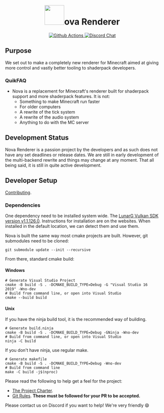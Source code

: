 <h1 align="center">
  <img width=64px src="https://raw.githubusercontent.com/NovaMods/nova-renderer/3d87b39c7d883e47c000533d372ed8eeb0c114fd/docs/images/nova-logo-128px-noborder.png">ova Renderer
</h1>

<p align="center">
  <a href="https://github.com/NovaMods/nova-renderer/actions">
    <img alt="Github Actions" src="https://github.com/NovaMods/nova-renderer/workflows/CI/badge.svg?branch=master">
  </a>

  <a href="https://discord.gg/VGqtadw">
    <img alt="Discord Chat" src="https://img.shields.io/discord/193228267313037312.svg?color=7289DA&label=discord">
  </a>
</p>

## Purpose

We set out to make a completely new renderer for Minecraft aimed at giving more control and vastly better tooling to shaderpack developers.

### QuikFAQ

- Nova is a replacement for Minecraft's renderer built for shaderpack support and more shaderpack features. It is not:
  - Something to make Minecraft run faster
  - For older computers
  - A rewrite of the tick system
  - A rewrite of the audio system
  - Anything to do with the MC server

## Development Status

Nova Renderer is a passion project by the developers and as such does not have any set deadlines or release dates.
We are still in early development of the multi-backend rewrite and things may change at any moment. That all being said, it is still in quite active development.

## Developer Setup

[Contributing](docs/contributing.md).

### Dependencies

One dependency need to be installed system wide. The [LunarG Vulkan SDK version v1.1.126.0](https://vulkan.lunarg.com/sdk/home). Instructions for installation are on the websites.
When installed in the default location, we can detect them and use them.

Nova is built the same way most cmake projects are built. However, git submodules need to be cloned:

```
git submodule update --init --recursive
```

From there, standard cmake build:

#### Windows

```
# Generate Visual Studio Project
cmake -B build -S . -DCMAKE_BUILD_TYPE=Debug -G "Visual Studio 16 2019" -Wno-dev
# Build from command line, or open into Visual Studio
cmake --build build
```

#### Unix

If you have the ninja build tool, it is the recommended way of building.

```
# Generate build.ninja
cmake -B build -S . -DCMAKE_BUILD_TYPE=Debug -GNinja -Wno-dev
# Build from command line, or open into Visual Studio
ninja -C build
```

If you don't have ninja, use regular make.

```
# Generate makefile
cmake -B build -S . -DCMAKE_BUILD_TYPE=Debug -Wno-dev
# Build from command line
make -C build -j$(nproc)
```

Please read the following to help get a feel for the project:

- [The Project Charter](docs/project_charter.md).
- [Git Rules](docs/git.md). **These must be followed for your PR to be accepted.**

Please contact us on Discord if you want to help! We're very friendly :smile:
